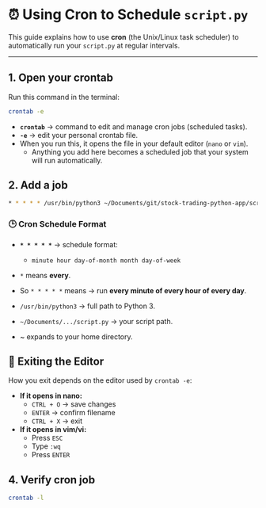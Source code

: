 # ⏰ Using Cron to Schedule `script.py`

This guide explains how to use **cron** (the Unix/Linux task scheduler) to automatically run your `script.py` at regular intervals.

---

## 1. Open your crontab
Run this command in the terminal:

```bash
crontab -e
```

- **`crontab`** → command to edit and manage cron jobs (scheduled tasks).  
- **`-e`** → edit your personal crontab file.  
- When you run this, it opens the file in your default editor (`nano` or `vim`).  
    - Anything you add here becomes a scheduled job that your system will run automatically.  

## 2. Add a job
```bash
* * * * * /usr/bin/python3 ~/Documents/git/stock-trading-python-app/script.py
```

### 🕒 Cron Schedule Format
- **`* * * * *`** → schedule format:  
  - `minute hour day-of-month month day-of-week`  
- `*` means **every**.  
- So `* * * * *` means → run **every minute of every hour of every day**. 

- `/usr/bin/python3` → full path to Python 3.
- `~/Documents/.../script.py` → your script path.
- ~ expands to your home directory.

## 💾 Exiting the Editor
How you exit depends on the editor used by `crontab -e`:  
- **If it opens in nano:**  
  - `CTRL + O` → save changes  
  - `ENTER` → confirm filename  
  - `CTRL + X` → exit  
- **If it opens in vim/vi:**  
  - Press `ESC`  
  - Type `:wq`  
  - Press `ENTER`  


## 4. Verify cron job
```bash
crontab -l
```